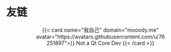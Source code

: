 # 友链

<div class="full-width">
<div style="text-align: center; margin-left: 8vw; margin-right: 8vw">
{{< card name="我自己" domain="mooody.me" avatar="https://avatars.githubusercontent.com/u/76251897">}}
Not a Qt Core Dev
{{< /card >}}
</div>
</div>
